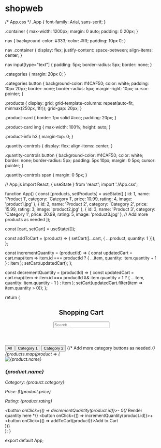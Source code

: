 # shopweb
/* App.css */
.App {
  font-family: Arial, sans-serif;
}

.container {
  max-width: 1200px;
  margin: 0 auto;
  padding: 0 20px;
}

nav {
  background-color: #333;
  color: #fff;
  padding: 10px 0;
}

nav .container {
  display: flex;
  justify-content: space-between;
  align-items: center;
}

nav input[type="text"] {
  padding: 5px;
  border-radius: 5px;
  border: none;
}

.categories {
  margin: 20px 0;
}

.categories button {
  background-color: #4CAF50;
  color: white;
  padding: 10px 20px;
  border: none;
  border-radius: 5px;
  margin-right: 10px;
  cursor: pointer;
}

.products {
  display: grid;
  grid-template-columns: repeat(auto-fit, minmax(250px, 1fr));
  grid-gap: 20px;
}

.product-card {
  border: 1px solid #ccc;
  padding: 20px;
}

.product-card img {
  max-width: 100%;
  height: auto;
}

.product-info h3 {
  margin-top: 0;
}

.quantity-controls {
  display: flex;
  align-items: center;
}

.quantity-controls button {
  background-color: #4CAF50;
  color: white;
  border: none;
  border-radius: 5px;
  padding: 5px 10px;
  margin: 0 5px;
  cursor: pointer;
}

.quantity-controls span {
  margin: 0 5px;
}




// App.js
import React, { useState } from 'react';
import './App.css';

function App() {
  const [products, setProducts] = useState([
    { id: 1, name: 'Product 1', category: 'Category 1', price: 10.99, rating: 4, image: 'product1.jpg' },
    { id: 2, name: 'Product 2', category: 'Category 2', price: 15.99, rating: 3, image: 'product2.jpg' },
    { id: 3, name: 'Product 3', category: 'Category 1', price: 20.99, rating: 5, image: 'product3.jpg' },
    // Add more products as needed
  ]);

  const [cart, setCart] = useState([]);

  const addToCart = (product) => {
    setCart([...cart, { ...product, quantity: 1 }]);
  };

  const incrementQuantity = (productId) => {
    const updatedCart = cart.map(item =>
      item.id === productId ? { ...item, quantity: item.quantity + 1 } : item
    );
    setCart(updatedCart);
  };

  const decrementQuantity = (productId) => {
    const updatedCart = cart.map(item =>
      item.id === productId && item.quantity > 1 ? { ...item, quantity: item.quantity - 1 } : item
    );
    setCart(updatedCart.filter(item => item.quantity > 0));
  };

  return (
    <div className="App">
      <header>
        <nav>
          <div className="container">
            <h1>Shopping Cart</h1>
            <input type="text" placeholder="Search..." />
          </div>
        </nav>
      </header>
      <div className="container">
        <div className="categories">
          <button>All</button>
          <button>Category 1</button>
          <button>Category 2</button>
          {/* Add more category buttons as needed */}
        </div>
        <div className="products">
          {products.map(product => (
            <div key={product.id} className="product-card">
              <img src={product.image} alt={product.name} />
              <div className="product-info">
                <h3>{product.name}</h3>
                <p>Category: {product.category}</p>
                <p>Price: ${product.price}</p>
                <p>Rating: {product.rating}</p>
                <div className="quantity-controls">
                  <button onClick={() => decrementQuantity(product.id)}>-</button>
                  <span>0{/* Render quantity here */}</span>
                  <button onClick={() => incrementQuantity(product.id)}>+</button>
                </div>
                <button onClick={() => addToCart(product)}>Add to Cart</button>
              </div>
            </div>
          ))}
        </div>
      </div>
    </div>
  );
}

export default App;
